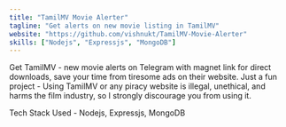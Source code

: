 ```yaml
---
title: "TamilMV Movie Alerter"
tagline: "Get alerts on new movie listing in TamilMV"
website: "https://github.com/vishnukt/TamilMV-Movie-Alerter"
skills: ["Nodejs", "Expressjs", "MongoDB"]
---
```


Get TamilMV - new movie alerts on Telegram with magnet link for direct downloads, save your time from tiresome ads on their website.
Just a fun project - Using TamilMV or any piracy website is illegal, unethical, and harms the film industry, so I strongly discourage you from using it.

Tech Stack Used - Nodejs, Expressjs, MongoDB 

